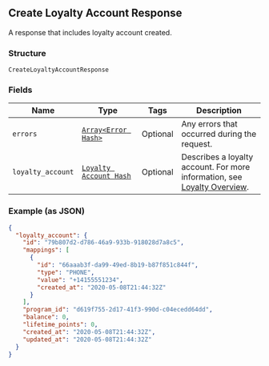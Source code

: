 ## Create Loyalty Account Response

A response that includes loyalty account created.

### Structure

`CreateLoyaltyAccountResponse`

### Fields

| Name | Type | Tags | Description |
|  --- | --- | --- | --- |
| `errors` | [`Array<Error Hash>`](/doc/models/error.md) | Optional | Any errors that occurred during the request. |
| `loyalty_account` | [`Loyalty Account Hash`](/doc/models/loyalty-account.md) | Optional | Describes a loyalty account. For more information, see <br>[Loyalty Overview](https://developer.squareup.com/docs/docs/loyalty/overview). |

### Example (as JSON)

```json
{
  "loyalty_account": {
    "id": "79b807d2-d786-46a9-933b-918028d7a8c5",
    "mappings": [
      {
        "id": "66aaab3f-da99-49ed-8b19-b87f851c844f",
        "type": "PHONE",
        "value": "+14155551234",
        "created_at": "2020-05-08T21:44:32Z"
      }
    ],
    "program_id": "d619f755-2d17-41f3-990d-c04ecedd64dd",
    "balance": 0,
    "lifetime_points": 0,
    "created_at": "2020-05-08T21:44:32Z",
    "updated_at": "2020-05-08T21:44:32Z"
  }
}
```

